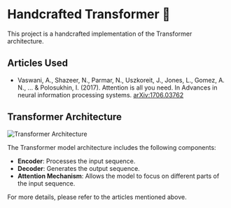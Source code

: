 # Handcrafted Transformer 🤖

This project is a handcrafted implementation of the Transformer architecture.

## Articles Used
- Vaswani, A., Shazeer, N., Parmar, N., Uszkoreit, J., Jones, L., Gomez, A. N., ... & Polosukhin, I. (2017). Attention is all you need. In Advances in neural information processing systems. [arXiv:1706.03762](https://arxiv.org/abs/1706.03762)

## Transformer Architecture

![Transformer Architecture](https://upload.wikimedia.org/wikipedia/commons/3/34/Transformer%2C_full_architecture.png)

The Transformer model architecture includes the following components:
- **Encoder**: Processes the input sequence.
- **Decoder**: Generates the output sequence.
- **Attention Mechanism**: Allows the model to focus on different parts of the input sequence.

For more details, please refer to the articles mentioned above.
